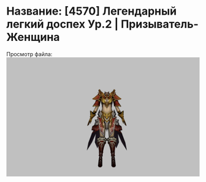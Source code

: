 # Название: [4570] Легендарный легкий доспех Ур.2 | Призыватель-Женщина

Просмотр файла:
![p090020.png](p090020.png)
